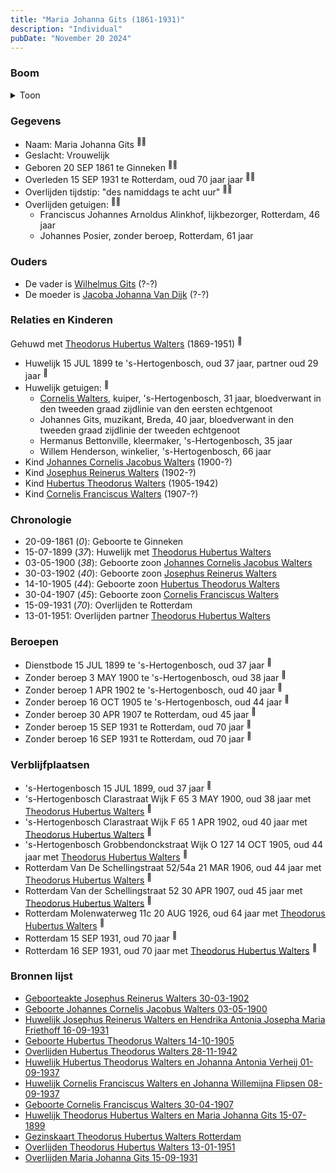 ```yaml
---
title: "Maria Johanna Gits (1861-1931)"
description: "Individual"
pubDate: "November 20 2024"
---
```


### Boom
<details><summary>Toon</summary>

![test](https://www.plantuml.com/plantuml/svg/hLNRRXen47ttLuoIXpmXxONb9fI4f90KDHUbkQYggiYxEsLTl3Qo5qKeujyxW649GSegxPljySmvC-TuzzGMt1JJN38x5ch23SyXvibuPFHKfUTQQWE5uSfI25N1Cf4Y9C8a4bThp2V537BCOpHsTMGBDAYBsGJPLjL4SclXbG70cJOfcljC96E5rdQxEHVg-1X2DcVi26wNK9QjCWwUXCnGvbCB5wAm1y0jVFKyh-K37FR3GJGuewgllmNAT0xTJipZsNEiYq9YvnXEu6GhPiTJAP-vIfyJewsDDS6xI_Crt90dEkOmr1bNYiCZL_15_1cNk07X3ixwOJ_yhxZTpWkcgL2ZHM29DY2qe067KeooOePIwXT2d3FNVQtcRZ17gpnmcNIm23KRR0ronOqeUtippsO3Da9yt5_WmVV-BVYjXazbbC8ngeyRzgDLLZlquOvAeKbvlX3TqRlFKAVQaDINK_9JGOidBkdQ5iseYkn16teF5mjwRJYojKkgfKUeOcsJh0BD48QzQw8P-T0ta_qQKI_3Xsy4qMwNQeNlrLhRQZbpj72kZK8fB2oDjgV3LbYbmn2kUZ-8ekTzei6tXjSM9naHkKEXqEoRUJL67b6wMr0A_fNIHltI4E-cLA_2oQ_3pVdzWbFq2Kv12wvl7Ycx7i0bvqPYNdBSw3YWpsCYRBAFP2Mpqk1wjyl1DRTUHSM9kQUxVliXSu-aF736h3bplTqtT-FrdNt4d2ThF-dZdgBwjKbqrjW9K0MdpsuWOkmKLKe_cxy0)
</details>

### Gegevens
- Naam: Maria Johanna Gits <sup><a href="../s00097/" style="text-decoration:none" title="Geboorteakte Josephus Reinerus Walters 30-03-1902">:link:</a><a href="../s00096/" style="text-decoration:none" title="Huwelijk Josephus Reinerus Walters en Hendrika Antonia Josepha Maria Friethoff 16-09-1931">:link:</a></sup>
- Geslacht: Vrouwelijk
- Geboren 20 SEP 1861 te Ginneken <sup><a href="../s00101/" style="text-decoration:none" title="Huwelijk Theodorus Hubertus Walters en Maria Johanna Gits 15-07-1899">:link:</a><a href="../s00235/" style="text-decoration:none" title="Gezinskaart Theodorus Hubertus Walters Rotterdam">:link:</a></sup>
- Overleden 15 SEP 1931 te Rotterdam, oud 70 jaar jaar <sup><a href="../s00105/" style="text-decoration:none" title="Overlijden Maria Johanna Gits 15-09-1931">:link:</a><a href="../s00235/" style="text-decoration:none" title="Gezinskaart Theodorus Hubertus Walters Rotterdam">:link:</a></sup>
- Overlijden tijdstip: "des namiddags te acht uur" <sup><a href="../s00105/" style="text-decoration:none" title="Overlijden Maria Johanna Gits 15-09-1931">:link:</a><a href="../s00235/" style="text-decoration:none" title="Gezinskaart Theodorus Hubertus Walters Rotterdam">:link:</a></sup>
- Overlijden getuigen: <sup><a href="../s00105/" style="text-decoration:none" title="Overlijden Maria Johanna Gits 15-09-1931">:link:</a><a href="../s00235/" style="text-decoration:none" title="Gezinskaart Theodorus Hubertus Walters Rotterdam">:link:</a></sup>
  - Franciscus Johannes Arnoldus Alinkhof, lijkbezorger, Rotterdam, 46 jaar
  - Johannes Posier, zonder beroep, Rotterdam, 61 jaar

### Ouders
- De vader is [Wilhelmus Gits](../i00081/) (?-?)
- De moeder is [Jacoba Johanna Van Dijk](../i00082/) (?-?)

### Relaties en Kinderen

Gehuwd met [Theodorus Hubertus Walters](../i00075/) (1869-1951) <sup><a href="../s00101/" style="text-decoration:none" title="Huwelijk Theodorus Hubertus Walters en Maria Johanna Gits 15-07-1899">:link:</a></sup>
- Huwelijk 15 JUL 1899 te 's-Hertogenbosch, oud 37 jaar, partner oud 29 jaar <sup><a href="../s00101/" style="text-decoration:none" title="Huwelijk Theodorus Hubertus Walters en Maria Johanna Gits 15-07-1899">:link:</a></sup>
- Huwelijk getuigen:  <sup><a href="../s00101/" style="text-decoration:none" title="Huwelijk Theodorus Hubertus Walters en Maria Johanna Gits 15-07-1899">:link:</a></sup>
  - [Cornelis Walters](../i00094/), kuiper, \'s-Hertogenbosch, 31 jaar, bloedverwant in den tweeden graad zijdlinie van den eersten echtgenoot
  - Johannes Gits, muzikant, Breda, 40 jaar, bloedverwant in den tweeden graad zijdlinie der tweeden echtgenoot
  - Hermanus Bettonville, kleermaker, \'s-Hertogenbosch, 35 jaar
  - Willem Henderson, winkelier, \'s-Hertogenbosch, 66 jaar
- Kind [Johannes Cornelis Jacobus Walters](../i00083/) (1900-?)
- Kind [Josephus Reinerus Walters](../i00073/) (1902-?)
- Kind [Hubertus Theodorus Walters](../i00084/) (1905-1942)
- Kind [Cornelis Franciscus Walters](../i00085/) (1907-?)

### Chronologie
- 20-09-1861 (<i>0</i>): Geboorte te Ginneken
- 15-07-1899 (<i>37</i>): Huwelijk met [Theodorus Hubertus Walters](../i00075/)
- 03-05-1900 (<i>38</i>): Geboorte zoon [Johannes Cornelis Jacobus Walters](../i00083/)
- 30-03-1902 (<i>40</i>): Geboorte zoon [Josephus Reinerus Walters](../i00073/)
- 14-10-1905 (<i>44</i>): Geboorte zoon [Hubertus Theodorus Walters](../i00084/)
- 30-04-1907 (<i>45</i>): Geboorte zoon [Cornelis Franciscus Walters](../i00085/)
- 15-09-1931 (<i>70</i>): Overlijden te Rotterdam
- 13-01-1951: Overlijden partner [Theodorus Hubertus Walters](../i00075/)

### Beroepen
- Dienstbode 15 JUL 1899 te 's-Hertogenbosch, oud 37 jaar <sup><a href="../s00101/" style="text-decoration:none" title="Huwelijk Theodorus Hubertus Walters en Maria Johanna Gits 15-07-1899">:link:</a></sup>
- Zonder beroep 3 MAY 1900 te 's-Hertogenbosch, oud 38 jaar <sup><a href="../s00102/" style="text-decoration:none" title="Geboorte Johannes Cornelis Jacobus Walters 03-05-1900">:link:</a></sup>
- Zonder beroep 1 APR 1902 te 's-Hertogenbosch, oud 40 jaar <sup><a href="../s00097/" style="text-decoration:none" title="Geboorteakte Josephus Reinerus Walters 30-03-1902">:link:</a></sup>
- Zonder beroep 16 OCT 1905 te 's-Hertogenbosch, oud 44 jaar <sup><a href="../s00103/" style="text-decoration:none" title="Geboorte Hubertus Theodorus Walters 14-10-1905">:link:</a></sup>
- Zonder beroep 30 APR 1907 te Rotterdam, oud 45 jaar <sup><a href="../s00104/" style="text-decoration:none" title="Geboorte Cornelis Franciscus Walters 30-04-1907">:link:</a></sup>
- Zonder beroep 15 SEP 1931 te Rotterdam, oud 70 jaar <sup><a href="../s00105/" style="text-decoration:none" title="Overlijden Maria Johanna Gits 15-09-1931">:link:</a></sup>
- Zonder beroep 16 SEP 1931 te Rotterdam, oud 70 jaar <sup><a href="../s00096/" style="text-decoration:none" title="Huwelijk Josephus Reinerus Walters en Hendrika Antonia Josepha Maria Friethoff 16-09-1931">:link:</a></sup>

### Verblijfplaatsen
- 's-Hertogenbosch  15 JUL 1899, oud 37 jaar  <sup><a href="../s00101/" style="text-decoration:none" title="Huwelijk Theodorus Hubertus Walters en Maria Johanna Gits 15-07-1899">:link:</a></sup>
- 's-Hertogenbosch Clarastraat Wijk F 65 3 MAY 1900, oud 38 jaar met [Theodorus Hubertus Walters](../i00075/) <sup><a href="../s00102/" style="text-decoration:none" title="Geboorte Johannes Cornelis Jacobus Walters 03-05-1900">:link:</a></sup>
- 's-Hertogenbosch Clarastraat Wijk F 65 1 APR 1902, oud 40 jaar met [Theodorus Hubertus Walters](../i00075/) <sup><a href="../s00097/" style="text-decoration:none" title="Geboorteakte Josephus Reinerus Walters 30-03-1902">:link:</a></sup>
- 's-Hertogenbosch Grobbendonckstraat Wijk O 127 14 OCT 1905, oud 44 jaar met [Theodorus Hubertus Walters](../i00075/) <sup><a href="../s00103/" style="text-decoration:none" title="Geboorte Hubertus Theodorus Walters 14-10-1905">:link:</a></sup>
- Rotterdam Van De Schellingstraat 52/54a 21 MAR 1906, oud 44 jaar met [Theodorus Hubertus Walters](../i00075/) <sup><a href="../s00235/" style="text-decoration:none" title="Gezinskaart Theodorus Hubertus Walters Rotterdam">:link:</a></sup>
- Rotterdam Van der Schellingstraat 52 30 APR 1907, oud 45 jaar met [Theodorus Hubertus Walters](../i00075/) <sup><a href="../s00104/" style="text-decoration:none" title="Geboorte Cornelis Franciscus Walters 30-04-1907">:link:</a></sup>
- Rotterdam Molenwaterweg 11c 20 AUG 1926, oud 64 jaar met [Theodorus Hubertus Walters](../i00075/) <sup><a href="../s00235/" style="text-decoration:none" title="Gezinskaart Theodorus Hubertus Walters Rotterdam">:link:</a></sup>
- Rotterdam  15 SEP 1931, oud 70 jaar  <sup><a href="../s00105/" style="text-decoration:none" title="Overlijden Maria Johanna Gits 15-09-1931">:link:</a></sup>
- Rotterdam  16 SEP 1931, oud 70 jaar met [Theodorus Hubertus Walters](../i00075/) <sup><a href="../s00096/" style="text-decoration:none" title="Huwelijk Josephus Reinerus Walters en Hendrika Antonia Josepha Maria Friethoff 16-09-1931">:link:</a></sup>

### Bronnen lijst
- [Geboorteakte Josephus Reinerus Walters 30-03-1902](../s00097/)
- [Geboorte Johannes Cornelis Jacobus Walters 03-05-1900](../s00102/)
- [Huwelijk Josephus Reinerus Walters en Hendrika Antonia Josepha Maria Friethoff 16-09-1931](../s00096/)
- [Geboorte Hubertus Theodorus Walters 14-10-1905](../s00103/)
- [Overlijden Hubertus Theodorus Walters 28-11-1942](../s00108/)
- [Huwelijk Hubertus Theodorus Walters en Johanna Antonia Verheij 01-09-1937](../s00106/)
- [Huwelijk Cornelis Franciscus Walters en Johanna Willemijna Flipsen 08-09-1937](../s00107/)
- [Geboorte Cornelis Franciscus Walters 30-04-1907](../s00104/)
- [Huwelijk Theodorus Hubertus Walters en Maria Johanna Gits 15-07-1899](../s00101/)
- [Gezinskaart Theodorus Hubertus Walters Rotterdam](../s00235/)
- [Overlijden Theodorus Hubertus Walters 13-01-1951](../s00109/)
- [Overlijden Maria Johanna Gits 15-09-1931](../s00105/)